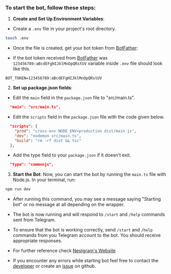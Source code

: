 
### To start the bot, follow these steps:

1. **Create and Set Up Environment Variables**:

- Create a `.env` file in your project's root directory. 
```bash
touch .env
```
- Once the file is created, get your bot token from [BotFather](https://t.me/botfather):

- If the bot token received from [BotFather](https://t.me/botfather) was `123456789:aBcdEFgHIJklMnOpQRstUV` variable inside `.env` file should look like this.

```env
BOT_TOKEN=123456789:aBcdEFgHIJklMnOpQRstUV
```

2. **Set up package.json fields**: 

- Edit the `main` field in the `package.json` file to "src/main.ts".

```json 
  "main": "src/main.ts",
```
- Edit the `scripts` field in the `package.json` file with the code given below.
```json
  "scripts": {
    "prod": "cross-env NODE_ENV=production dist/main.js",
    "dev": "nodemon src/main.ts",
    "build": "rm -rf dist && tsc"
  },
```
- Add the type field to your `package.json` if it doesn't exit.
```json
  "type": "commonjs",
```

3. **Start the Bot**: Now, you can start the bot by running the `main.ts` file with Node.js. In your terminal, run:

```bash
npm run dev
```

- After running this command, you may see a message saying "Starting bot" or no message at all depending on the wrapper. 

- The bot is now running and will respond to `/start` and `/help` commands sent from Telegram.

- To ensure that the bot is working correctly, send `/start` and `/help` commands from you Telegram account to the bot. You should receive appropriate responses. 

- For further reference check [Nestgram's Website](https://degreetpro.gitbook.io/nestgram/guide)

- If you encounter any errors while starting bot feel free to contact the [developer]((https://t.me/dododoyo)) or create an [issue](https://github.com/dododoyo/create-bot-template/issues) on github.

